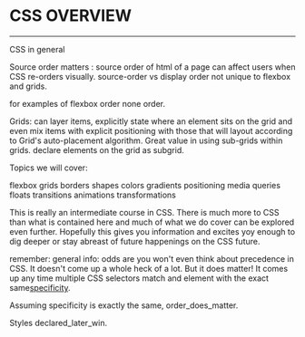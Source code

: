# CSS OVERVIEW

---

CSS in general

Source order matters : source order of html of a page can affect users when CSS re-orders visually.  source-order vs display order not unique to flexbox and grids.

  for examples of flexbox order none order.

  Grids: can layer items, explicitly state where an element sits on the grid and even mix items with explicit positioning with those that will layout according to Grid's auto-placement algorithm.  Great value in using sub-grids within grids. declare elements on the grid as subgrid.

Topics we will cover:

flexbox
grids
borders
shapes
colors
gradients
positioning
media queries
floats
transitions
animations
transformations

This is really an intermediate course in CSS.  There is much more to CSS than what is contained here and much of what we do cover can be explored even further. Hopefully this gives you information and excites yoy enough to dig deeper or stay abreast of future happenings on the CSS future.

remember:
general info: odds are you won't even think about precedence in CSS. It doesn't come up a whole heck of a lot. But it does matter! It comes up any time multiple CSS selectors match and element with the exact same[specificity](https://css-tricks.com/specifics-on-css-specificity/).

Assuming specificity is exactly the same, order_does_matter.

Styles declared_later_win.